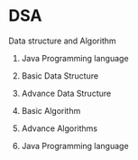 # DSA
Data structure and Algorithm

1. Java Programming language
2. Basic Data Structure
3. Advance Data Structure
4. Basic Algorithm
5. Advance Algorithms


1. Java Programming language
